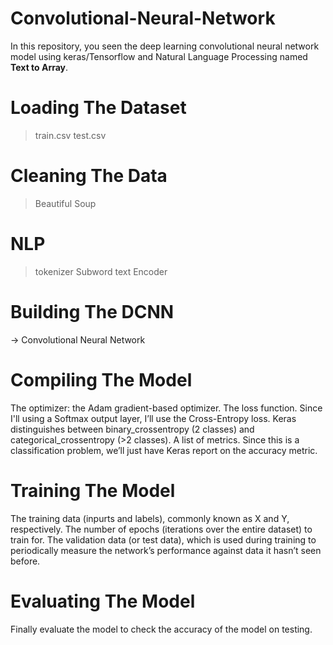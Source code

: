 # Convolutional-Neural-Network
In this repository, you seen the deep learning convolutional neural network model using keras/Tensorflow and Natural Language Processing named **Text to Array**.
# Loading The Dataset
  > train.csv
  > test.csv
# Cleaning The Data
  > Beautiful Soup
# NLP
  > tokenizer
  > Subword text Encoder
# Building The DCNN
  -> Convolutional Neural Network
# Compiling The Model
The optimizer: the Adam gradient-based optimizer.
The loss function. Since I'll using a Softmax output layer, I’ll use the Cross-Entropy loss. Keras distinguishes between binary_crossentropy (2 classes) and categorical_crossentropy (>2 classes).
A list of metrics. Since this is a classification problem, we’ll just have Keras report on the accuracy metric.
# Training The Model
The training data (inpurts and labels), commonly known as X and Y, respectively.
The number of epochs (iterations over the entire dataset) to train for.
The validation data (or test data), which is used during training to periodically measure the network’s performance against data it hasn’t seen before.
# Evaluating The Model
Finally evaluate the model to check the accuracy of the model on testing.
